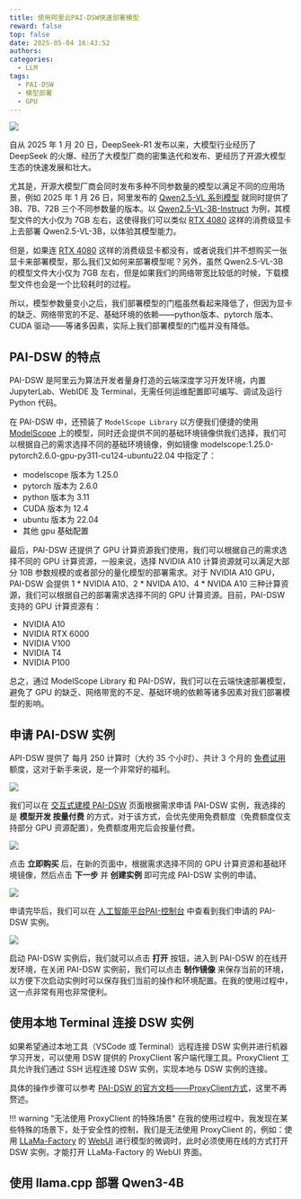 ```yaml
---
title: 使用阿里云PAI-DSW快速部署模型
reward: false
top: false
date: 2025-05-04 16:43:52
authors:
categories:
  - LLM
tags:
  - PAI-DSW
  - 模型部署
  - GPU
---
```


![](1.png)

自从 2025 年 1 月 20 日，DeepSeek-R1 发布以来，大模型行业经历了 DeepSeek 的火爆、经历了大模型厂商的密集迭代和发布、更经历了开源大模型生态的快速发展和壮大。

尤其是，开源大模型厂商会同时发布多种不同参数量的模型以满足不同的应用场景，例如 2025 年 1 月 26 日，阿里发布的 [Qwen2.5-VL 系列模型](https://qwenlm.github.io/blog/qwen2.5-vl/) 就同时提供了 3B、7B、72B 三个不同参数量的版本。以 [Qwen2.5-VL-3B-Instruct](https://modelscope.cn/models/Qwen/Qwen2.5-VL-3B-Instruct/summary) 为例，其模型文件的大小仅为 7GB 左右，这使得我们可以类似 [RTX 4080](https://www.nvidia.cn/geforce/graphics-cards/40-series/rtx-4080-family/) 这样的消费级显卡上去部署 Qwen2.5-VL-3B，以体验其模型能力。

但是，如果连 [RTX 4080](https://www.nvidia.cn/geforce/graphics-cards/40-series/rtx-4080-family/) 这样的消费级显卡都没有，或者说我们并不想购买一张显卡来部署模型，那么我们又如何来部署模型呢？另外，虽然 Qwen2.5-VL-3B 的模型文件大小仅为 7GB 左右，但是如果我们的网络带宽比较低的时候，下载模型文件也会是一个比较耗时的过程。

<!-- more -->

所以，模型参数量变小之后，我们部署模型的门槛虽然看起来降低了，但因为显卡的缺乏、网络带宽的不足、基础环境的依赖——python版本、pytorch 版本、CUDA 驱动——等诸多因素，实际上我们部署模型的门槛并没有降低。

## PAI-DSW 的特点
PAI-DSW 是阿里云为算法开发者量身打造的云端深度学习开发环境，内置 JupyterLab、WebIDE 及 Terminal，无需任何运维配置即可编写、调试及运行 Python 代码。

在 PAI-DSW 中，还预装了 `ModelScope Library` 以方便我们便捷的使用 [ModelScope](https://modelscope.cn/models) 上的模型，同时还会提供不同的基础环境镜像供我们选择，我们可以根据自己的需求选择不同的基础环境镜像，例如镜像 modelscope:1.25.0-pytorch2.6.0-gpu-py311-cu124-ubuntu22.04 中指定了：

* modelscope 版本为 1.25.0
* pytorch 版本为 2.6.0
* python 版本为 3.11
* CUDA 版本为 12.4
* ubuntu 版本为 22.04
* 其他 gpu 基础配置

最后，PAI-DSW 还提供了 GPU 计算资源我们使用，我们可以根据自己的需求选择不同的 GPU 计算资源，一般来说，选择 NVIDIA A10 计算资源就可以满足大部分 10B 参数规模的或者部分的量化模型的部署需求。对于 NVIDIA A10 GPU，PAI-DSW 会提供 1 * NVIDIA A10、2 * NVIDA A10、4 * NVIDA A10 三种计算资源，我们可以根据自己的部署需求选择不同的 GPU 计算资源。目前，PAI-DSW 支持的 GPU 计算资源有：

* NVIDIA A10
* NVIDIA RTX 6000
* NVIDIA V100
* NVIDIA T4
* NVIDIA P100

总之，通过 ModelScope Library 和 PAI-DSW，我们可以在云端快速部署模型，避免了 GPU 的缺乏、网络带宽的不足、基础环境的依赖等诸多因素对我们部署模型的影响。

## 申请 PAI-DSW 实例
API-DSW 提供了 每月 250 计算时（大约 35 个小时）、共计 3 个月的 [免费试用](https://free.aliyun.com/?spm=5176.14094288.J_8006650780.5.606f130eQcWdIW&productCode=learn)额度，这对于新手来说，是一个非常好的福利。

![](201.png)

我们可以在 [交互式建模 PAI-DSW](https://www.aliyun.com/activity/bigdata/pai/dsw) 页面根据需求申请 PAI-DSW 实例，我选择的是 **模型开发 按量付费** 的方式，对于该方式，会优先使用免费额度（免费额度仅支持部分 GPU 资源配置），免费额度用完后会按量付费。

![](202.png)

点击 **立即购买** 后，在新的页面中，根据需求选择不同的 GPU 计算资源和基础环境镜像，然后点击 **下一步** 并 **创建实例** 即可完成 PAI-DSW 实例的申请。

![](203.png)

申请完毕后，我们可以在 [人工智能平台PAI-控制台](https://pai.console.aliyun.com/) 中查看到我们申请的 PAI-DSW 实例。

![](pai-dsw-instance.png)

启动 PAI-DSW 实例后，我们就可以点击 **打开** 按钮，进入到 PAI-DSW 的在线开发环境，在关闭 PAI-DSW 实例前，我们可以点击 **制作镜像** 来保存当前的环境，以方便下次启动实例时可以保存我们当前的操作和环境配置。在我的使用过程中，这一点非常有用也非常便利。

## 使用本地 Terminal 连接 DSW 实例
如果希望通过本地工具（VSCode 或 Terminal）远程连接 DSW 实例并进行机器学习开发，可以使用 DSW 提供的 ProxyClient 客户端代理工具。ProxyClient 工具允许我们通过 SSH 远程连接 DSW 实例，实现本地与 DSW 实例的连接。

具体的操作步骤可以参考 [PAI-DSW 的官方文档——ProxyClient方式](https://help.aliyun.com/zh/pai/user-guide/connect-to-a-dsw-instance-over-ssh?spm=a2c4g.11186623.0.0.5a6c22dazl9cXN)，这里不再赘述。

!!! warning "无法使用 ProxyClient 的特殊场景"
    在我的使用过程中，我发现在某些特殊的场景下，处于安全性的控制，我们是无法使用 ProxyClient 的，例如：使用 [LLaMa-Factory](https://github.com/hiyouga/LLaMA-Factory) 的 [WebUI](https://llamafactory.readthedocs.io/en/latest/getting_started/webui.html) 进行模型的微调时，此时必须使用在线的方式打开 DSW 实例，才能打开 LLaMa-Factory 的 WebUI 界面。

## 使用 llama.cpp 部署 Qwen3-4B





